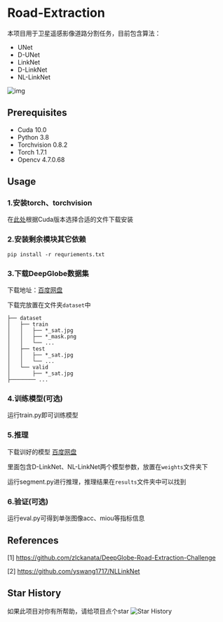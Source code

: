 # Road-Extraction
本项目用于卫星遥感影像道路分割任务，目前包含算法：
- UNet
- D-UNet
- LinkNet
- D-LinkNet
- NL-LinkNet

![img](Assets/img.png)



## Prerequisites
- Cuda 10.0
- Python 3.8
- Torchvision 0.8.2
- Torch 1.7.1
- Opencv 4.7.0.68

## Usage

### 1.安装torch、torchvision

在[此处](https://download.pytorch.org/whl/torch_stable.html)根据Cuda版本选择合适的文件下载安装

### 2.安装剩余模块其它依赖
```
pip install -r requriements.txt
```

### 3.下载DeepGlobe数据集

下载地址：[百度网盘](https://pan.baidu.com/s/1chOnMUIzcKUzQr1LpuJohw?pwd=8888)

下载完放置在文件夹`dataset`中

    ├── dataset
    │   ├── train
    │   │   ├── *_sat.jpg 
    │   │   ├── *_mask.png 
    │   │   └── ...
    │   ├── test
    │   │   ├── *_sat.jpg 
    │   │   └── ...
    │   └── valid
    │       ├── *_sat.jpg
    ├──────── ...

### 4.训练模型(可选)

运行train.py即可训练模型

### 5.推理

下载训好的模型
[百度网盘](https://pan.baidu.com/s/1MgICrnkp2CfHmjP0dgZAlA?pwd=8888)

里面包含D-LinkNet、NL-LinkNet两个模型参数，放置在`weights`文件夹下

运行segment.py进行推理，推理结果在`results`文件夹中可以找到

### 6.验证(可选)
运行eval.py可得到单张图像acc、miou等指标信息


## References
[1] https://github.com/zlckanata/DeepGlobe-Road-Extraction-Challenge

[2] https://github.com/yswang1717/NLLinkNet

## Star History

如果此项目对你有所帮助，请给项目点个star
![Star History](https://starchart.cc/zstar1003/Road-Extraction.svg)
